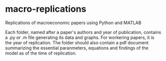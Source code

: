 # macro-replications
Replications of macroeconomic papers using Python and MATLAB

Each folder, named after a paper's authors and year of publication, contains a .py or .m file generating its data and graphs. For workering papers, it is the year of replication. The folder should also contain a pdf document summarizing the essential paranmeters, equations and findings of the model as of the time of replication.
